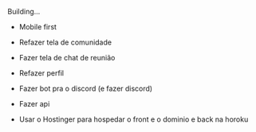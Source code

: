 Building...

- Mobile first

- Refazer tela de comunidade

- Fazer tela de chat de reunião

- Refazer perfil

- Fazer bot pra o discord (e fazer discord)

- Fazer api

- Usar o Hostinger para hospedar o front e o dominio e back na horoku 
